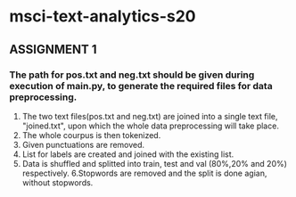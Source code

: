 # msci-text-analytics-s20

## ASSIGNMENT 1

### The path for pos.txt and neg.txt should be given during execution of main.py, to generate the required files for data preprocessing.

1. The two text files(pos.txt and neg.txt) are joined into a single text file, "joined.txt", upon which the whole data preprocessing will take place.
2. The whole courpus is then tokenized.
3. Given punctuations are removed.
4. List for labels are created and joined with the existing list.
5. Data is shuffled and splitted into train, test and val (80%,20% and 20%) respectively.
6.Stopwords are removed and the split is done agian, without stopwords.

